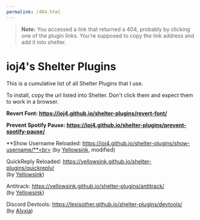 ```yaml
---
permalink: /404.html
---
```

> **Note:** You accessed a link that returned a 404, probably by clicking one of the plugin links. You're supposed to copy the link address and add it into shelter.

# ioj4's Shelter Plugins

This is a cumulative list of all Shelter Plugins that I use.

To install, copy the url listed into Shelter.
Don't click them and expect them to work in a browser.

**Revert Font: https://ioj4.github.io/shelter-plugins/revert-font/**


**Prevent Spotify Pause: https://ioj4.github.io/shelter-plugins/prevent-spotify-pause/**


**Show Username Reloaded: https://ioj4.github.io/shelter-plugins/show-username/**<br>
(by [Yellowsink](https://github.com/yellowsink/shelter-plugins), modified)

QuickReply Reloaded: https://yellowsink.github.io/shelter-plugins/quickreply/<br>
(by [Yellowsink](https://github.com/yellowsink/shelter-plugins))

Antitrack: https://yellowsink.github.io/shelter-plugins/antitrack/<br>
(by [Yellowsink](https://github.com/yellowsink/shelter-plugins))

Discord Devtools: https://lexisother.github.io/shelter-plugins/devtools/<br>
(by [Alyxia](https://github.com/lexisother/shelter-plugins))
